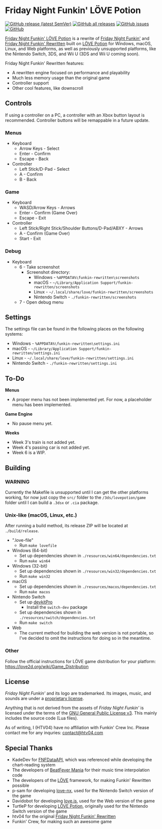 # Friday Night Funkin' LÖVE Potion

[![GitHub release (latest SemVer)](https://img.shields.io/github/v/release/ViZageFader/funkin-lovepotion?style=flat-square)](https://github.com/ViZageFader/funkin-lovepotion/releases/latest)
[![GitHub all releases](https://img.shields.io/github/downloads/ViZageFader/funkin-lovepotion/total?style=flat-square)](https://github.com/ViZageFader/funkin-lovepotion/releases)
[![GitHub issues](https://img.shields.io/github/issues/ViZageFader/funkin-lovepotion?style=flat-square)](https://github.com/ViZageFader/funkin-lovepotion/issues)
[![GitHub](https://img.shields.io/github/license/ViZageFader/funkin-lovepotion?style=flat-square)](https://github.com/ViZageFader/funkin-lovepotion/blob/main/LICENSE)

[Friday Night Funkin' LÖVE Potion](https://github.com/ViZageFader/funkin-lovepotion) is a rewrite of [Friday Night Funkin'](https://ninja-muffin24.itch.io/funkin) and [Friday Night Funkin' Rewritten](https://github.com/htv04/funkin-rewritten) built on [LÖVE Potion](https://lovebrew.org/) for Windows, macOS, Linux, and Web platforms, as well as previously unsupported platforms, like the Nintendo Switch, 3DS, and Wii U (3DS and Wii U coming soon).

Friday Night Funkin' Rewritten features:
* A rewritten engine focused on performance and playability
* Much less memory usage than the original game
* Controller support
* Other cool features, like downscroll

## Controls

If using a controller on a PC, a controller with an Xbox button layout is recommended. Controller buttons will be remappable in a future update.

### Menus

* Keyboard
  * Arrow Keys - Select
  * Enter - Confirm
  * Escape - Back
* Controller
  * Left Stick/D-Pad - Select
  * A - Confirm
  * B - Back

### Game

* Keyboard
  * WASD/Arrow Keys - Arrows
  * Enter - Confirm (Game Over)
  * Escape - Exit
* Controller
  * Left Stick/Right Stick/Shoulder Buttons/D-Pad/ABXY - Arrows
  * A - Confirm (Game Over)
  * Start - Exit

### Debug

* Keyboard
  * 6 - Take screenshot
    * Screenshot directory:
      * Windows - `%APPDATA%\funkin-rewritten\screenshots`
      * macOS - `~/Library/Application Support/funkin-rewritten/screenshots`
	  * Linux - `~/.local/share/love/funkin-rewritten/screenshots`
	  * Nintendo Switch - `./funkin-rewritten/screenshots`
  * 7 - Open debug menu

## Settings

The settings file can be found in the following places on the following systems:
* Windows - `%APPDATA%\funkin-rewritten\settings.ini`
* macOS - `~/Library/Application Support/funkin-rewritten/settings.ini`
* Linux - `~/.local/share/love/funkin-rewritten/settings.ini`
* Nintendo Switch - `./funkin-rewritten/settings.ini`

## To-Do

**Menus**
* A proper menu has not been implemented yet. For now, a placeholder menu has been implemented.

**Game Engine**
* No pause menu yet.

**Weeks**
* Week 3's train is not added yet.
* Week 4's passing car is not added yet.
* Week 6 is a WIP.

## Building

### WARNING

Currently the Makefile is unsupported until I can get the other platforms working, for now just copy the `src/` folder to the `/3ds/lovepotion/game` folder until I can build a `.3dsx` or `.cia` package.

### Unix-like (macOS, Linux, etc.)

After running a build method, its release ZIP will be located at `./build/release`.

* ".love-file"
  * Run `make lovefile`
* Windows (64-bit)
  * Set up dependencies shown in `./resources/win64/dependencies.txt`
  * Run `make win64`
* Windows (32-bit)
  * Set up dependencies shown in `./resources/win32/dependencies.txt`
  * Run `make win32`
* macOS
  * Set up dependencies shown in `./resources/macos/dependencies.txt`
  * Run `make macos`
* Nintendo Switch
  * Set up [devkitPro](https://devkitpro.org/wiki/Getting_Started)
    * Install the `switch-dev` package
  * Set up dependencies shown in `./resources/switch/dependencies.txt`
  * Run `make switch`
* Web
  * The current method for building the web version is not portable, so I've decided to omit the instructions for doing so in the meantime.

### Other

Follow the official instructions for LÖVE game distribution for your platform: https://love2d.org/wiki/Game_Distribution

## License

*Friday Night Funkin'* and its logo are trademarked. Its images, music, and sounds are under a [proprietary license](https://github.com/FunkinCrew/funkin.assets/blob/main/LICENSE.md).

Anything that is not derived from the assets of *Friday Night Funkin'* is licensed under the terms of the [GNU General Public License v3](LICENSE). This mainly includes the source code (Lua files).

As of writing, I (HTV04) have no affiliation with Funkin' Crew Inc. Please contact me for any inquries: contact@htv04.com

## Special Thanks

* KadeDev for [FNFDataAPI](https://github.com/KadeDev/FNFDataAPI), which was referenced while developing the chart-reading system
* The developers of [BeatFever Mania](https://github.com/Sulunia/beatfever) for their music time interpolation code
* The developers of the [LÖVE](https://love2d.org/) framework, for making Funkin' Rewritten possible
* p-sam for developing [love-nx](https://github.com/retronx-team/love-nx), used for the Nintendo Switch version of the game
* Davidobot for developing [love.js](https://github.com/Davidobot/love.js), used for the Web version of the game
* TurtleP for developing [LÖVE Potion](https://github.com/lovebrew/LovePotion), originally used for the Nintendo Switch version of the game
* htv04 for the original [Friday Night Funkin' Rewritten](https://github.com/htv04/funkin-rewritten)
* Funkin' Crew, for making such an awesome game
